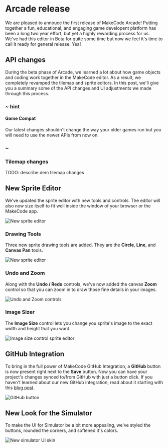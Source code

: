 # Arcade release

We are pleased to annouce the first release of MakeCode Arcade! Putting together a fun, educational,
and engaging game developent platform has been a long two year effort, but yet a highly rewarding process
for us. We've had this editor in Beta for quite some time but now we feel it's time to call it ready for
general release. Yea!

## API changes

During the beta phase of Arcade, we learned a lot about how game objects and coding work together
in the MakeCode editor. As a result, we completely revamped the tilemap and sprite editors.
In this post, we'll give you a summary some of the API changes and UI adjustments we made through this
process.

### ~ hint

#### Game Compat

Our latest changes shouldn't change the way your older games run but you will need to use the newer APIs from now on.

### ~

### Tilemap changes

TODO: describe dem tilemap changes

## New Sprite Editor

We've updated the sprite editor with new tools and controls. The editor will also now size itself to fit well
inside the window of your browser or the MakeCode app.

![New sprite editor](/static/blog/arcade/release-12-2019/new-sprite-editor.png)

### Drawing Tools

Three new sprite drawing tools are added. They are the **Circle**, **Line**, and **Canvas Pan** tools.

![New sprite editor](/static/blog/arcade/release-12-2019/drawing-tools.png)

### Undo and Zoom

Along with the **Undo / Redo** controls, we've now added the canvas **Zoom** control so that you can
zoom in to draw those fine details in your images.

![Undo and Zoom controls](/static/blog/arcade/release-12-2019/undo-zoom.png)

### Image Sizer

The **Image Size** control lets you change you sprite's image to the exact width and height that you want.

![Image size control sprite editor](/static/blog/arcade/release-12-2019/image-sizer.png)

## GitHub Integration

To bring in the full power of MakeCode GitHub Integration, a **GitHub** button is now present right next
to the **Save** button. Now you can have your project's changes synced to/from GitHub with just a button
click. If you haven't learned about our new GitHub integration, read about it starting with this [blog post](/blog/github-packages).

![GitHub button](/static/blog/arcade/release-12-2019/github-integrate.png)

## New Look for the Simulator

To make the UI for Simulator be a bit more appealing, we've styled the buttons, rounded the corners,
and softened it's colors.

![New simulator UI skin](/static/blog/arcade/release-12-2019/new-sim-ui.png)
